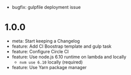 - bugfix: gulpfile deployment issue

# 1.0.0
- meta: Start keeping a Changelog
- feature: Add CI Boostrap template and gulp task
- feature: Configure Circle CI
- feature: Use node.js 6.10 runtime on lambda and locally
  - `nvm use 6.10` locally (required)
- feature: Use Yarn package manager
